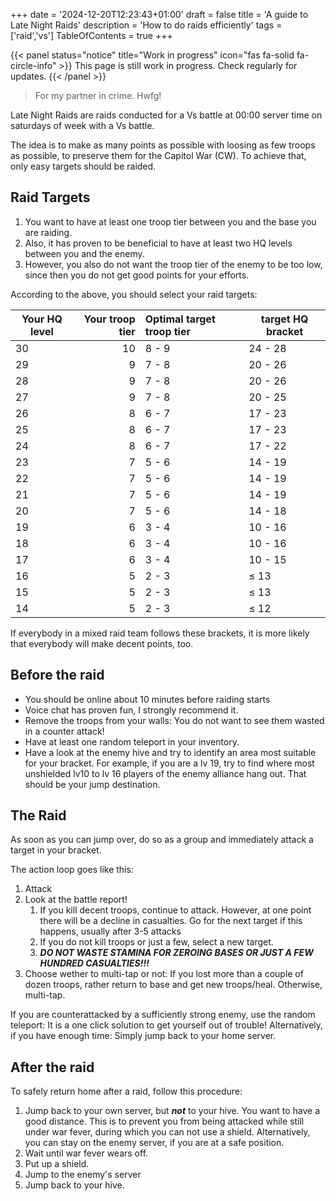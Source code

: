 +++
date = '2024-12-20T12:23:43+01:00'
draft = false
title = 'A guide to Late Night Raids'
description = 'How to do raids efficiently'
tags = ['raid','vs']
TableOfContents = true
+++


{{< panel status="notice" title="Work in progress" icon="fas fa-solid fa-circle-info" >}}
This page is still work in progress. Check regularly for updates.
{{< /panel >}}


> For my partner in crime. Hwfg! 

Late Night Raids are raids conducted for a Vs battle at 00:00 server time on saturdays of week with a Vs battle.

The idea is to make as many points as possible with loosing as few troops as possible, to preserve them for the Capitol War (CW). To achieve that, only easy targets should be raided.


## Raid Targets


1. You want to have at least one troop tier between you and the base you are raiding.
2. Also, it has proven to be beneficial to have at least two HQ levels between you and the enemy.
3. However, you also do not want the troop tier of the enemy to be too low, since then you do not get good points for your efforts.

According to the above, you should select your raid targets:

| Your HQ level | Your troop tier | Optimal target troop tier | target HQ bracket |
| ------------- | --------------: | :------------------------ | ----------------- |
| 30            |              10 | 8 - 9                     | 24 - 28           |
| 29            |               9 | 7 - 8                     | 20 - 26           |
| 28            |               9 | 7 - 8                     | 20 - 26           |
| 27            |               9 | 7 - 8                     | 20 - 25           |
| 26            |               8 | 6 - 7                     | 17 - 23           |
| 25            |               8 | 6 - 7                     | 17 - 23           |
| 24            |               8 | 6 - 7                     | 17 - 22           |
| 23            |               7 | 5 - 6                     | 14 - 19           |
| 22            |               7 | 5 - 6                     | 14 - 19           |
| 21            |               7 | 5 - 6                     | 14 - 19           |
| 20            |               7 | 5 - 6                     | 14 - 18           |
| 19            |               6 | 3 - 4                     | 10 - 16           |
| 18            |               6 | 3 - 4                     | 10 - 16           |
| 17            |               6 | 3 - 4                     | 10 - 15           |
| 16            |               5 | 2 - 3                     | &le; 13           |
| 15            |               5 | 2 - 3                     | &le; 13           |
| 14            |               5 | 2 - 3                     | &le; 12           |

If everybody in a mixed raid team follows these brackets, it is more likely that everybody will make decent points, too.

## Before the raid


* You should be online about 10 minutes before raiding starts
* Voice chat has proven fun, I strongly recommend it.
* Remove the troops from your walls: You do not want to see them wasted in a counter attack!
* Have at least one random teleport in your inventory.
* Have a look at the enemy hive and try to identify an area most suitable for your bracket. For example, if you are a lv 19, try to find where most unshielded lv10 to lv 16 players of the enemy alliance hang out. That should be your jump destination.

## The Raid


As soon as you can jump over, do so as a group and immediately attack a target in your bracket.

The action loop goes like this:

1. Attack
2. Look at the battle report!
     1. If you kill decent troops, continue to attack. However, at one point there will be a decline in casualties. Go for the next target if this happens, usually after 3-5 attacks
     2. If you do not kill troops or just a few, select a new target.
     3. ***DO NOT WASTE STAMINA FOR ZEROING BASES OR JUST A FEW HUNDRED CASUALTIES!!!***
3. Choose wether to multi-tap or not: If you lost more than a couple of dozen troops, rather return to base and get new troops/heal. Otherwise, multi-tap.

If you are counterattacked by a sufficiently strong enemy, use the random teleport: It is a one click solution to get yourself out of trouble! Alternatively, if you have enough time: Simply jump back to your home server.

## After the raid

To safely return home after a raid, follow this procedure:

1. Jump back to your own server, but ***not*** to your hive. You want to have a good distance. This is to prevent you from being attacked while still under war fever, during which you can not use a shield. Alternatively, you can stay on the enemy server, if you are at a safe position.
2. Wait until war fever wears off.
3. Put up a shield.
4. Jump to the enemy's server
5. Jump back to your hive.